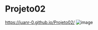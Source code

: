 # Projeto02
https://juanr-0.github.io/Projeto02/
![image](https://user-images.githubusercontent.com/110058876/206580413-46a1fca5-1c4e-4916-bfa2-e332c8852efa.png)
